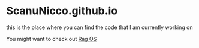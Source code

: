 # ScanuNicco.github.io
this is the place where you can find the code that I am currently working on

You might want to check out <a href="http://scanunicco.github.io/Desktop">Rag OS</a>
